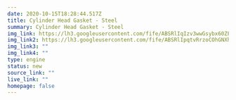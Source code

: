 ```yaml
---
date: 2020-10-15T18:28:44.517Z
title: Cylinder Head Gasket - Steel
summary: Cylinder Head Gasket - Steel
img_link: https://lh3.googleusercontent.com/fife/ABSRlIqIzv3wwGsybx60ZFjX9lU0bo0JUk8GKuP-eh71RLg7p7yktdwm3JKC_zlz9V6MMH6XRo3xGAQFnP5YJpvoVsSpn88Gx303BP4k8DCU8uBFmJWZQt8pR7Nk0B0dLiNhrtGXIWkTikaINpvy9c3P29p5o6VAvBqNSSZ_dHefOBB6vROiK2jp8rUBx967UzscO9MhQgShkcYS9CehzEWO39YcqgRtQlZP7Q6NfWRbnqSpvIsoDuESLGP1DeWrF6dfmZSTfFcIQ8xCMrjgkVXYzLAp4TurOvUeB0SBeILsjI_iBrG7yJuAlk808j5--AvsgqY3KAryBcYseDd6MfmhV0TipTgkq4pezCrP1P4QnJF1ynRdheCyU_zBveOy3L4ifHXiUKjAGMFPN6cw-jiNhlZqFvb7D1U-e1lfjp7swMMyJx4-0NCVtgr3AMiQAfnVoXf0eofkb4Q5uqMpOoQrxiI3vh2oU_kcN0g-ii8vBdU6bY2OuMf9zcKigmOnjQjhIH_PXR-64OHanM9-iOy6FccXmLSOWg4Nj_zUIrPK4kREJ-luY7iiRAU8OrCh3XZeS_49AR5hibMm9Z12_9KslAjYnun0YpRuz80kCKbDHjrzBm2_VF2BeschCE5g4UNQLu_N2ZWV_Z4oflNYrj3N5909TlEiECdkykj3FDAhbCm94QPOZhNo4vyWJjLdDqANz6waibIYLfoxCUCL-Q269ZuxdY8BeIrhow=w795-h666-ft
img_link2: https://lh3.googleusercontent.com/fife/ABSRlIpqtvRrzoCOhGNXhOMt2MGcByJSQxLoozy8h0uuh6Huo3MR2Fn_eOD3bHWJdqFECPP6D6oShSMGKraxYSAI0hroSxt6kEvM5j2OBYg2Votdb1p6M45QzOLgSqo2iSBEFRUWBXQmTA_IltlYiQPEwoRkR2XLd1TfF5dRKRHCbNgR79uX_al60P4soKj2utdSIU0coEi6VfxtZCeaB2H9v66Yx4iScSuxjIs6kXmE_t23lIvYbFACZ0zECfssHOXkkByuLEttSIQWijkjzHYlI7gLhSPhVJZlho8ngk7f8GAMAy0qmTssleV36jPkQKK-FkQnthe93iNTGbgDgBZ0xhcMMfY9WflUkg6tn_XkFN5rMwdvnHkXEko-PKMbevlaX6le5rGZTtTcnEwnKonLld5-430hN4w_gL4Jt6v5l7pStpZxnsmkJi7NgJ_cQcp5RvyuIpgiyz62rgr7TOZ4_DEImuYxpExjkW0gPqzWyGnO1NsGX8P7DqihbpRP7iS14eYPwufmTdX37hBSWGJiSjrDUKwlkqfgP1CR6NuDz5wy6NwRm5eUquBbWf7DKdq6jt6XmEWDEwAB572YB1PAJVUsaZ1in7AI2qRljhjXU-n8d-RvfQ5xzN0Qjmann_70dy7A4sLpoTvgyrzpLiYONzSLQ4rRUqTaGXh7eFZikipSmLZtmQQEJhRJUpW2EIH3-yYLBU3vCTnymzTXjMdXQhbPuJGYP7FBuQ=w795-h666-ft
img_link3: ""
img_link4: ""
type: engine
status: new
source_link: ""
live_link: ""
homepage: false
---
```

